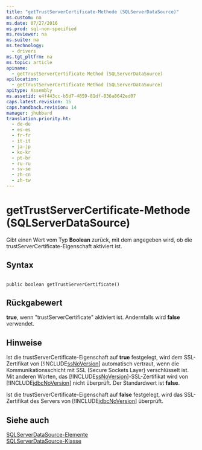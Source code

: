 ```yaml
---
title: "getTrustServerCertificate-Methode (SQLServerDataSource)"
ms.custom: na
ms.date: 07/27/2016
ms.prod: sql-non-specified
ms.reviewer: na
ms.suite: na
ms.technology: 
  - drivers
ms.tgt_pltfrm: na
ms.topic: article
apiname: 
  - getTrustServerCertificate Method (SQLServerDataSource)
apilocation: 
  - getTrustServerCertificate Method (SQLServerDataSource)
apitype: Assembly
ms.assetid: e4f443cc-b5d7-4859-81df-836a8642ed07
caps.latest.revision: 15
caps.handback.revision: 14
manager: jhubbard
translation.priority.ht: 
  - de-de
  - es-es
  - fr-fr
  - it-it
  - ja-jp
  - ko-kr
  - pt-br
  - ru-ru
  - sv-se
  - zh-cn
  - zh-tw
---
```

# getTrustServerCertificate-Methode (SQLServerDataSource)
  Gibt einen Wert vom Typ **Boolean** zurück, mit dem angegeben wird, ob die trustServerCertificate\-Eigenschaft aktiviert ist.  
  
## Syntax  
  
```  
  
public boolean getTrustServerCertificate()  
```  
  
## Rückgabewert  
 **true**, wenn "trustServerCertificate" aktiviert ist. Andernfalls wird **false** verwendet.  
  
## Hinweise  
 Ist die trustServerCertificate\-Eigenschaft auf **true** festgelegt, wird dem SSL\-Zertifikat von [!INCLUDE[ssNoVersion](../content/includes/ssNoVersion_md.md)] automatisch vertraut, wenn die Kommunikationsschicht mit SSL \(Secure Sockets Layer\) verschlüsselt ist. Mit anderen Worten, das [!INCLUDE[ssNoVersion](../content/includes/ssNoVersion_md.md)]\-SSL\-Zertifikat wird von [!INCLUDE[jdbcNoVersion](../content/includes/jdbcNoVersion_md.md)] nicht überprüft. Der Standardwert ist **false**.  
  
 Ist die trustServerCertificate\-Eigenschaft auf **false** festgelegt, wird das SSL\-Zertifikat des Servers von [!INCLUDE[jdbcNoVersion](../content/includes/jdbcNoVersion_md.md)] überprüft.  
  
## Siehe auch  
 [SQLServerDataSource-Elemente](../content/SQLServerDataSource-Members.md)   
 [SQLServerDataSource-Klasse](../content/SQLServerDataSource-Class.md)  
  
  